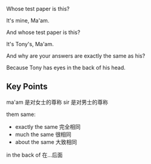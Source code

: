 Whose test paper is this?

It's mine, Ma'am.

And whose test paper is this?

It's Tony's, Ma'am.

And why are your answers are exactly the same as his?

Because Tony has eyes in the back of his head.

## Key Points
ma'am 是对女士的尊称
sir 是对男士的尊称

them same:
- exactly the same 完全相同
- much the same 很相同
- about the same 大致相同

in the back of 在...后面
